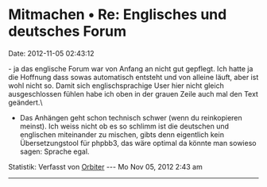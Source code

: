 Mitmachen • Re: Englisches und deutsches Forum
==============================================

Date: 2012-11-05 02:43:12

\- ja das englische Forum war von Anfang an nicht gut gepflegt. Ich
hatte ja die Hoffnung dass sowas automatisch entsteht und von alleine
läuft, aber ist wohl nicht so. Damit sich englischsprachige User hier
nicht gleich ausgeschlossen fühlen habe ich oben in der grauen Zeile
auch mal den Text geändert.\
- Das Anhängen geht schon technisch schwer (wenn du reinkopieren
meinst). Ich weiss nicht ob es so schlimm ist die deutschen und
englischen miteinander zu mischen, gibts denn eigentlich kein
Übersetzungstool für phpbb3, das wäre optimal da könnte man sowieso
sagen: Sprache egal.

Statistik: Verfasst von
[Orbiter](http://forum.yacy-websuche.de/memberlist.php?mode=viewprofile&u=2)
--- Mo Nov 05, 2012 2:43 am

------------------------------------------------------------------------

